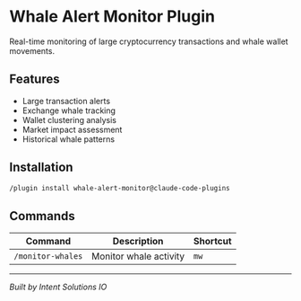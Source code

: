 # Whale Alert Monitor Plugin

Real-time monitoring of large cryptocurrency transactions and whale wallet movements.

## Features
- Large transaction alerts
- Exchange whale tracking
- Wallet clustering analysis
- Market impact assessment
- Historical whale patterns

## Installation
```bash
/plugin install whale-alert-monitor@claude-code-plugins
```

## Commands
| Command | Description | Shortcut |
|---------|-------------|----------|
| `/monitor-whales` | Monitor whale activity | `mw` |

---
*Built by Intent Solutions IO*